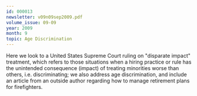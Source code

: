 ```yaml
---
id: 000013
newsletter: v09n09sep2009.pdf
volume_issue: 09-09
year: 2009
month: 9
topic: Age Discrimination
---
```


Here we look to a United States Supreme Court ruling on "disparate impact" treatment, which refers to those situations when a hiring practice or rule has the unintended consequence (impact) of
treating minorities worse than others, i.e. discriminating; we also address age discrimination, and include an article from an outside author regarding how to manage retirement plans for firefighters.